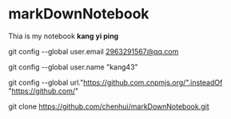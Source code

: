 # markDownNotebook
Thia is my notebook **kang yi ping**

git config --global user.email 2963291567@qq.com

git config --global user.name "kang43"

git config --global url."https://github.com.cnpmjs.org/".insteadOf "https://github.com/"

git clone https://github.com/chenhui/markDownNotebook.git